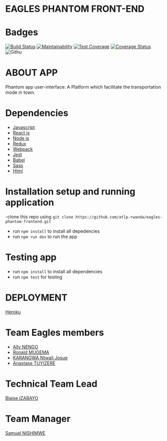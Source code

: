 # EAGLES PHANTOM FRONT-END

# Badges

[![Build Status](https://travis-ci.com/atlp-rwanda/eagles-phantom-frontend.svg?branch=ch-setup-testing-environment-%23F82ebvCI)](https://travis-ci.com/atlp-rwanda/eagles-phantom-frontend)
[![Maintainability](https://api.codeclimate.com/v1/badges/01d0de2122241e34a3a2/maintainability)](https://codeclimate.com/github/atlp-rwanda/eagles-phantom-frontend/maintainability)
[![Test Coverage](https://api.codeclimate.com/v1/badges/01d0de2122241e34a3a2/test_coverage)](https://codeclimate.com/github/atlp-rwanda/eagles-phantom-frontend/test_coverage)
[![Coverage Status](https://coveralls.io/repos/github/atlp-rwanda/eagles-phantom-frontend/badge.svg?branch=develop)](https://coveralls.io/github/atlp-rwanda/eagles-phantom-frontend?branch=develop)
![Githu](https://github.com/atlp-rwanda/eagles-phantom-frontend/workflows/Node.js%20CI/badge.svg?branch=develop)



# ABOUT APP
 Phantom app user-interface: A Platform which facilitate the transportation mode in town.
 
 # Dependencies 
- [Javascript](https://www.javascript.com/)
- [React js](https://reactjs.org/)
- [Node js](https://nodejs.org/)
- [Redux](https://redux.js.org/)
- [Webpack](https://webpack.js.org/)
- [Jest](https://jestjs.io/)
- [Babel](https://babeljs.io/)
- [Sass](https://sass-lang.com/)
- [Html](https://html.com/)
 
# Installation setup and running application

-clone this repo using `git clone https://github.com/atlp-rwanda/eagles-phantom-frontend.git`
- run `npm install` to install all depedencies
- run `npm run dev` to run the app

# Testing app 
- run `npm install` to install all dependencies
- run `npm test` for testing

# DEPLOYMENT 
  [Heroku](https://eagles-phanton-frontend.herokuapp.com/)

# Team Eagles members
  - [Ally NENGO](https://github.com/Ally4)
  - [Ronald MUGEMA](https://github.com/Mugema123)
  - [KARANGWA Ntwali Josue](https://github.com/Ntwali-Josue)
  - [Anastase TUYIZERE](https://github.com/TuyizeeAnastase)

# Technical Team Lead
  [Blaise IZABAYO](https://github.com/blaise82)
 
# Team Manager
  [Samuel NISHIMWE](https://github.com/ceelogre)
  


